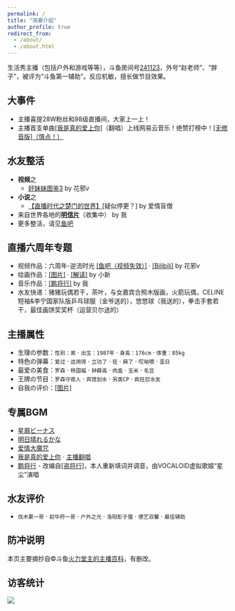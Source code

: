 ```yaml
---
permalink: /
title: "简要介绍"
author_profile: true
redirect_from: 
  - /about/
  - /about.html
---
```


生活秀主播（包括户外和游戏等等），斗鱼房间号[241123](https://www.douyu.com/241123)，外号“赵老师”、“胖子”，被评为“斗鱼第一辅助”。反应机敏，擅长做节目效果。

## 大事件

* 主播喜提28W粉丝和98级直播间，大家上一上！
* 主播首支单曲[[我是真的爱上你]](https://music.163.com/song?id=1877540723)（翻唱）上线网易云音乐！绝赞打榜中！[[无修音版]（慎点！）](https://music.163.com/song?id=1878572653)

## 水友整活

* **视频**之
  * [好妹妹图鉴3](https://yuba.douyu.com/p/983309451641741015) by 花邪v
* **小说**之
  * [【直播时代之楚门的世界】](https://yuba.douyu.com/p/998187491625529337)[疑似停更？] by 爱情盲僧
* 来自世界各地的[**明信片**](https://huolitangzhu.github.io/postcards/)（收集中） by 我
* 更多整活，请见[鱼吧](https://yuba.douyu.com/group/3022) 

## 直播六周年专题

* 视频作品：六周年-逆流时光 [[鱼吧（视频失效）]](https://yuba.douyu.com/p/255485431620106597) · [[Bilibili]](https://www.bilibili.com/video/BV16Q4y1d7Va) by 花邪v
* 绘画作品：[[图片]](/images/sixyear/xiaoxin-pic.jpg) · [[解读]](/images/sixyear/xiaoxin-jiedu.png) by 小新
* 音乐作品：[[鹏将行]](https://yuba.douyu.com/p/593050641622217731) by 我
* 水友快递：猪猪玩偶若干，茶叶，与女嘉宾合照木版画，火箭玩偶，CELINE短袖&李宁国家队版乒乓球服（金爷送的），悠悠球（我送的），拳击手套若干，最佳画饼奖奖杯（运营贝尔送的）

## 主播属性

* 生理の参数：`性别：男` · `出生：1987年` · `身高：176cm` · `体重：85kg`
* 特色の弹幕：`爱过` · `这闹得` · `立功了` · `狂` · `麻了` · `哎呦喂` · `歪日`
* 最爱の美食：`罗森` · `杨国福` · `钟薛高` · `肉盒` · `玉米` · `毛豆`
* 王牌の节目：`罗森守夜人` · `宾馆划水` · `另类CP` · `疯狂怼水友`
* 自我の评价：[[图片]](/images/about/bio.png)

## 专属BGM

* [星屑ビーナス](https://music.163.com/#/song?id=476081899)
* [明日晴れるかな](https://music.163.com/#/song?id=26144177)
* [爱情大魔咒](https://music.163.com/#/song?id=327687)
* [我是真的爱上你](https://music.163.com/#/song?id=492151019) · [主播翻唱](https://music.163.com/song?id=1877540723)
* [鹏将行](https://yuba.douyu.com/p/593050641622217731) - 改编自[[盗将行]](https://music.163.com/#/song?id=574566207)，本人重新填词并调音，由VOCALOID虚拟歌姬“星尘”演唱

## 水友评价

* `伐木累一哥` · `前华府一哥` · `户外之光` · `洛阳彭于偃` · `德艺双馨` · `最佳辅助` 

## 防冲说明

本页主要摘抄自©️斗鱼[火力堂主的主播百科](https://yuba.douyu.com/group/anchorWiki/3022)，有删改。

## 访客统计

<a href='https://clustrmaps.com/site/1bhdu'  title='Visit tracker'><img src='//clustrmaps.com/map_v2.png?cl=2d78ad&w=550&t=tt&d=8wI_4ryryfVbB3hHqobTSlDt2VmKs_d-EwWvGFA3BN0&co=ffffff&ct=000000'/></a>
